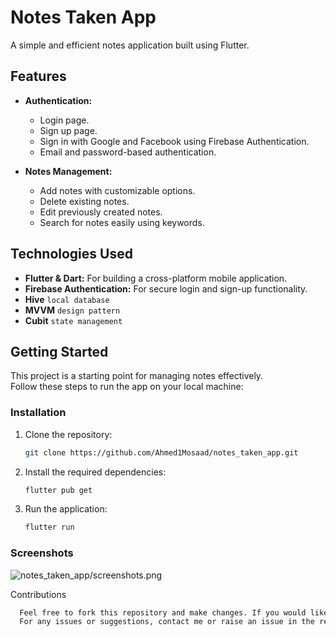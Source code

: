 # Notes Taken App

A simple and efficient notes application built using Flutter.

## Features

- **Authentication:**
  - Login page.
  - Sign up page.
  - Sign in with Google and Facebook using Firebase Authentication.
  - Email and password-based authentication.

- **Notes Management:**
  - Add notes with customizable options.
  - Delete existing notes.
  - Edit previously created notes.
  - Search for notes easily using keywords.

## Technologies Used

- **Flutter & Dart:** For building a cross-platform mobile application.
- **Firebase Authentication:** For secure login and sign-up functionality.
- <strong>Hive</strong> <code>local database</code>
- <strong>MVVM</strong> <code>design pattern</code></li>
- <strong>Cubit</strong> <code>state management</code></li>

## Getting Started

This project is a starting point for managing notes effectively.  
Follow these steps to run the app on your local machine:

### Installation

1. Clone the repository:
   ```bash
   git clone https://github.com/Ahmed1Mosaad/notes_taken_app.git
2. Install the required dependencies:
   ```bash
   flutter pub get
3. Run the application:
   ```bash
   flutter run
### Screenshots

  ![notes_taken_app/screenshots.png](https://github.com/Ahmed1Mosaad/notes_taken_app/blob/main/screenshots.png)
  
  Contributions
  ```bash
    Feel free to fork this repository and make changes. If you would like to contribute, please open a pull request.
    For any issues or suggestions, contact me or raise an issue in the repository.



